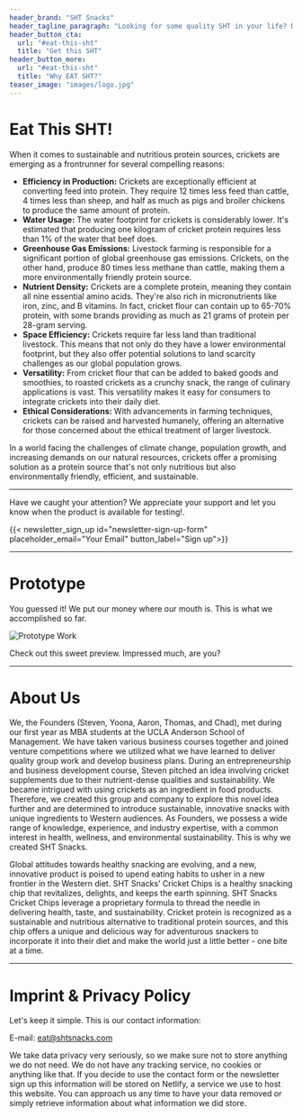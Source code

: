 ```yaml
---
header_brand: "SHT Snacks"
header_tagline_paragraph: "Looking for some quality SHT in your life? Discover SHT Snacks, where Simple isn’t boring, Honest is delicious, and Tasty does a little dance for the planet. It’s the SHT you never knew you needed!"
header_button_cta:
  url: "#eat-this-sht"
  title: "Get this SHT"
header_button_more:
  url: "#eat-this-sht"
  title: "Why EAT SHT?"
teaser_image: "images/logo.jpg"
---
```


# Eat This SHT!

When it comes to sustainable and nutritious protein sources, crickets are emerging as a frontrunner for several compelling reasons:

- **Efficiency in Production:** Crickets are exceptionally efficient at converting feed into protein. They require 12 times less feed than cattle, 4 times less than sheep, and half as much as pigs and broiler chickens to produce the same amount of protein.
- **Water Usage:** The water footprint for crickets is considerably lower. It's estimated that producing one kilogram of cricket protein requires less than 1% of the water that beef does.
- **Greenhouse Gas Emissions:** Livestock farming is responsible for a significant portion of global greenhouse gas emissions. Crickets, on the other hand, produce 80 times less methane than cattle, making them a more environmentally friendly protein source.
- **Nutrient Density:** Crickets are a complete protein, meaning they contain all nine essential amino acids. They're also rich in micronutrients like iron, zinc, and B vitamins. In fact, cricket flour can contain up to 65-70% protein, with some brands providing as much as 21 grams of protein per 28-gram serving.
- **Space Efficiency:** Crickets require far less land than traditional livestock. This means that not only do they have a lower environmental footprint, but they also offer potential solutions to land scarcity challenges as our global population grows.
- **Versatility:** From cricket flour that can be added to baked goods and smoothies, to roasted crickets as a crunchy snack, the range of culinary applications is vast. This versatility makes it easy for consumers to integrate crickets into their daily diet.
- **Ethical Considerations:** With advancements in farming techniques, crickets can be raised and harvested humanely, offering an alternative for those concerned about the ethical treatment of larger livestock.

In a world facing the challenges of climate change, population growth, and increasing demands on our natural resources, crickets offer a promising solution as a protein source that's not only nutritious but also environmentally friendly, efficient, and sustainable.

---

Have we caught your attention? We appreciate your support and let you know when the product is available for testing!.

{{< newsletter_sign_up id="newsletter-sign-up-form" placeholder_email="Your Email" button_label="Sign up">}}

---

# Prototype

You guessed it! We put our money where our mouth is. This is what we accomplished so far.

![Prototype Work](images/logo.jpg)

Check out this sweet preview. Impressed much, are you?

---
# About Us

We, the Founders (Steven, Yoona, Aaron, Thomas, and Chad), met during our first year as MBA students at the UCLA Anderson School of Management. We have taken various business courses together and joined venture competitions where we utilized what we have learned to deliver quality group work and develop business plans. During an entrepreneurship and business development course, Steven pitched an idea involving cricket supplements due to their nutrient-dense qualities and sustainability. We became intrigued with using crickets as an ingredient in food products. Therefore, we created this group and company to explore this novel idea further and are determined to introduce sustainable, innovative snacks with unique ingredients to Western audiences. As Founders, we possess a wide range of knowledge, experience, and industry expertise, with a common interest in health, wellness, and environmental sustainability. This is why we created SHT Snacks.

Global attitudes towards healthy snacking are evolving, and a new, innovative product is poised to upend eating habits to usher in a new frontier in the Western diet. SHT Snacks’ Cricket Chips is a healthy snacking chip that revitalizes, delights, and keeps the earth spinning. SHT Snacks Cricket Chips leverage a proprietary formula to thread the needle in delivering health, taste, and sustainability. Cricket protein is recognized as a sustainable and nutritious alternative to traditional protein sources, and this chip offers a unique and delicious way for adventurous snackers to incorporate it into their diet and make the world just a little better - one bite at a time.

---

# Imprint & Privacy Policy

Let's keep it simple. This is our contact information:

E-mail: eat@shtsnacks.com

We take data privacy very seriously, so we make sure not to store anything we do not need. We do not have any tracking service, no cookies or anything like that. If you decide to use the contact form or the newsletter sign up this information will be stored on Netlify, a service we use to host this website. You can approach us any time to have your data removed or simply retrieve information about what information we did store.